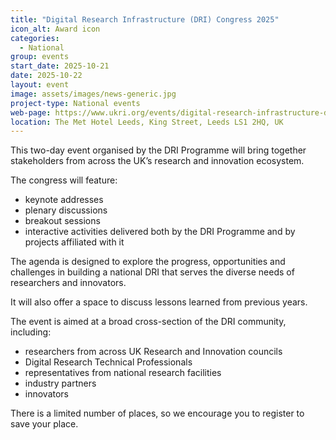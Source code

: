 ```yaml
---
title: "Digital Research Infrastructure (DRI) Congress 2025"
icon_alt: Award icon
categories:
  - National
group: events
start_date: 2025-10-21
date: 2025-10-22
layout: event
image: assets/images/news-generic.jpg
project-type: National events
web-page: https://www.ukri.org/events/digital-research-infrastructure-dri-congress-2025/
location: The Met Hotel Leeds, King Street, Leeds LS1 2HQ, UK
---
```


This two-day event organised by the DRI Programme will bring together stakeholders from across the UK’s research and innovation ecosystem.

The congress will feature:
* keynote addresses
* plenary discussions
* breakout sessions
* interactive activities delivered both by the DRI Programme and by projects affiliated with it

The agenda is designed to explore the progress, opportunities and challenges in building a national DRI that serves the diverse needs of researchers and innovators.

It will also offer a space to discuss lessons learned from previous years.

The event is aimed at a broad cross-section of the DRI community, including:
* researchers from across UK Research and Innovation councils
* Digital Research Technical Professionals
* representatives from national research facilities
* industry partners
* innovators

There is a limited number of places, so we encourage you to register to save your place.